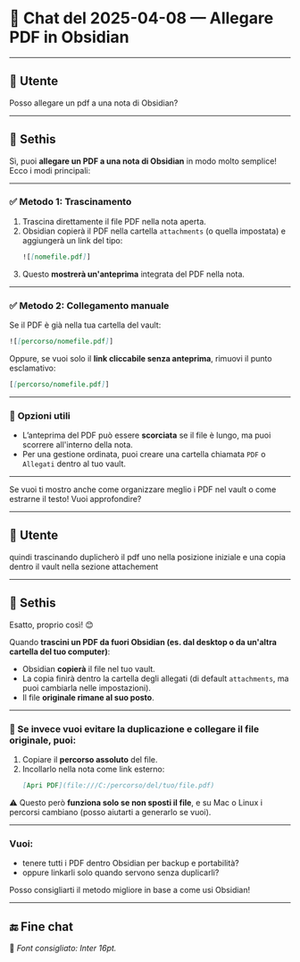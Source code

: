 # 📅 Chat del 2025-04-08 — Allegare PDF in Obsidian

---

## 👤 **Utente**

Posso allegare un pdf a una nota di Obsidian?

---

## 🤖 **Sethis**

Sì, puoi **allegare un PDF a una nota di Obsidian** in modo molto semplice! Ecco i modi principali:

---

### ✅ **Metodo 1: Trascinamento**
1. Trascina direttamente il file PDF nella nota aperta.
2. Obsidian copierà il PDF nella cartella `attachments` (o quella impostata) e aggiungerà un link del tipo:
   ```markdown
   ![[nomefile.pdf]]
   ```
3. Questo **mostrerà un'anteprima** integrata del PDF nella nota.

---

### ✅ **Metodo 2: Collegamento manuale**
Se il PDF è già nella tua cartella del vault:
```markdown
![[percorso/nomefile.pdf]]
```
Oppure, se vuoi solo il **link cliccabile senza anteprima**, rimuovi il punto esclamativo:
```markdown
[[percorso/nomefile.pdf]]
```

---

### 🔧 **Opzioni utili**
- L’anteprima del PDF può essere **scorciata** se il file è lungo, ma puoi scorrere all'interno della nota.
- Per una gestione ordinata, puoi creare una cartella chiamata `PDF` o `Allegati` dentro al tuo vault.

---

Se vuoi ti mostro anche come organizzare meglio i PDF nel vault o come estrarne il testo! Vuoi approfondire?

---

## 👤 **Utente**

quindi trascinando duplicherò il pdf uno nella posizione iniziale e una copia dentro il vault nella sezione attachement

---

## 🤖 **Sethis**

Esatto, proprio così! 😊

Quando **trascini un PDF da fuori Obsidian (es. dal desktop o da un'altra cartella del tuo computer)**:

- Obsidian **copierà** il file nel tuo vault.
- La copia finirà dentro la cartella degli allegati (di default `attachments`, ma puoi cambiarla nelle impostazioni).
- Il file **originale rimane al suo posto**.

---

### 🔄 Se invece vuoi **evitare la duplicazione** e **collegare il file originale**, puoi:
1. Copiare il **percorso assoluto** del file.
2. Incollarlo nella nota come link esterno:
   ```markdown
   [Apri PDF](file:///C:/percorso/del/tuo/file.pdf)
   ```

⚠️ Questo però **funziona solo se non sposti il file**, e su Mac o Linux i percorsi cambiano (posso aiutarti a generarlo se vuoi).

---

### Vuoi:
- tenere tutti i PDF dentro Obsidian per backup e portabilità?
- oppure linkarli solo quando servono senza duplicarli?

Posso consigliarti il metodo migliore in base a come usi Obsidian!

---

## 🔚 Fine chat

📌 *Font consigliato: Inter 16pt.*
